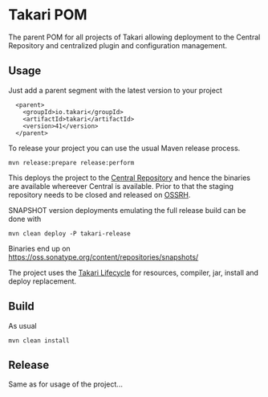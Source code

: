 # Takari POM

The parent POM for all projects of Takari allowing deployment to the Central
Repository and centralized plugin and configuration management.

## Usage

Just add a parent segment with the latest version to your project

```
  <parent>
    <groupId>io.takari</groupId>
    <artifactId>takari</artifactId>
    <version>41</version>
  </parent>
```

To release your project you can use the usual Maven release process.

```
mvn release:prepare release:perform
```

This deploys the project to the
[Central Repository](http://central.sonatype.org/) and hence the
binaries are available whereever Central is available. Prior to that the staging
repository needs to be closed and released on [OSSRH](https://oss.sonatype.org/).

SNAPSHOT version deployments emulating the full release build can be done with

```
mvn clean deploy -P takari-release
```

Binaries end up on https://oss.sonatype.org/content/repositories/snapshots/

The project uses the 
[Takari Lifecycle](http://takari.io/book/40-lifecycle.html) for resources,
compiler, jar, install and deploy replacement. 

## Build

As usual

```
mvn clean install
```

## Release

Same as for usage of the project... 
